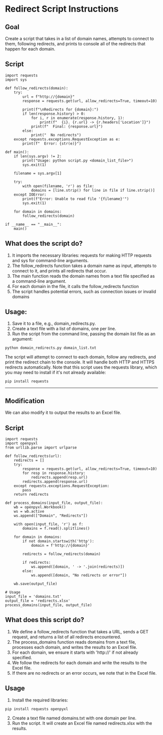 # Redirect Script Instructions

## Goal
Create a script that takes in a list of domain names, attempts to connect to them, following redirects, and prints to console all of the redirects that happen for each domain.

## Script
```
import requests
import sys

def follow_redirects(domain):
    try:
        url = f"http://{domain}"
        response = requests.get(url, allow_redirects=True, timeout=10)
        
        print(f"\nRedirects for {domain}:")
        if len(response.history) > 0:
            for i, r in enumerate(response.history, 1):
                print(f"  {i}. {r.url} -> {r.headers['Location']}")
            print(f"  Final: {response.url}")
        else:
            print("  No redirects")
    except requests.exceptions.RequestException as e:
        print(f"  Error: {str(e)}")

def main():
    if len(sys.argv) != 2:
        print("Usage: python script.py <domain_list_file>")
        sys.exit(1)

    filename = sys.argv[1]
    
    try:
        with open(filename, 'r') as file:
            domains = [line.strip() for line in file if line.strip()]
    except IOError:
        print(f"Error: Unable to read file '{filename}'")
        sys.exit(1)

    for domain in domains:
        follow_redirects(domain)

if __name__ == "__main__":
    main()
```

## What does the script do?

1. It imports the necessary libraries: requests for making HTTP requests and sys for command-line arguments.
2. The follow_redirects function takes a domain name as input, attempts to connect to it, and prints all redirects that occur.
3. The main function reads the domain names from a text file specified as a command-line argument.
4. For each domain in the file, it calls the follow_redirects function
5. The script handles potential errors, such as connection issues or invalid domains

## Usage:

1. Save it to a file, e.g., domain_redirects.py.
2. Create a text file with a list of domains, one per line.
3. Run the script from the command line, passing the domain list file as an argument:

```
python domain_redirects.py domain_list.txt
```

The script will attempt to connect to each domain, follow any redirects, and print the redirect chain to the console. It will handle both HTTP and HTTPS redirects automatically. Note that this script uses the requests library, which you may need to install if it's not already available:

```
pip install requests
```

***


## Modification
We can also modify it to output the results to an Excel file. 

## Script
```
import requests
import openpyxl
from urllib.parse import urlparse

def follow_redirects(url):
    redirects = []
    try:
        response = requests.get(url, allow_redirects=True, timeout=10)
        for resp in response.history:
            redirects.append(resp.url)
        redirects.append(response.url)
    except requests.exceptions.RequestException:
        pass
    return redirects

def process_domains(input_file, output_file):
    wb = openpyxl.Workbook()
    ws = wb.active
    ws.append(["Domain", "Redirects"])

    with open(input_file, 'r') as f:
        domains = f.read().splitlines()

    for domain in domains:
        if not domain.startswith('http'):
            domain = f'http://{domain}'
        
        redirects = follow_redirects(domain)
        
        if redirects:
            ws.append([domain, ' -> '.join(redirects)])
        else:
            ws.append([domain, "No redirects or error"])

    wb.save(output_file)

# Usage
input_file = 'domains.txt'
output_file = 'redirects.xlsx'
process_domains(input_file, output_file)
```

## What does this script do?

1. We define a follow_redirects function that takes a URL, sends a GET request, and returns a list of all redirects encountered.
2. The process_domains function reads domains from a text file, processes each domain, and writes the results to an Excel file.
3. For each domain, we ensure it starts with 'http://' if not already specified.
4. We follow the redirects for each domain and write the results to the Excel file.
5. If there are no redirects or an error occurs, we note that in the Excel file.

## Usage

1. Install the required libraries:

```
pip install requests openpyxl
```

2. Create a text file named domains.txt with one domain per line.
3. Run the script. It will create an Excel file named redirects.xlsx with the results.






